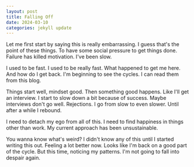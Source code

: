 ```yaml
---
layout: post
title: Falling Off
date: 2024-03-10
categories: jekyll update
---
```

Let me first start by saying this is really embarrassing. I guess that's the point of these things. To have some social pressure to get things done. Failure has killed motivation. I've been slow.

I used to be fast. I used to be really fast. What happened to get me here. And how do I get back. I'm beginning to see the cycles. I can read them from this blog.

Things start well, mindset good. Then something good happens. Like I'll get an interview. I start to slow down a bit because of success. Maybe interviews don't go well. Rejections. I go from slow to even slower. Until after a while I rebound.

I need to detach my ego from all of this. I need to find happiness in things other than work. My current approach has been unsustainable.

You wanna know what's weird? I didn't know any of this until I started writing this out. Feeling a lot better now. Looks like I'm back on a good part of the cycle. But this time, noticing my patterns. I'm not going to fall into despair again.